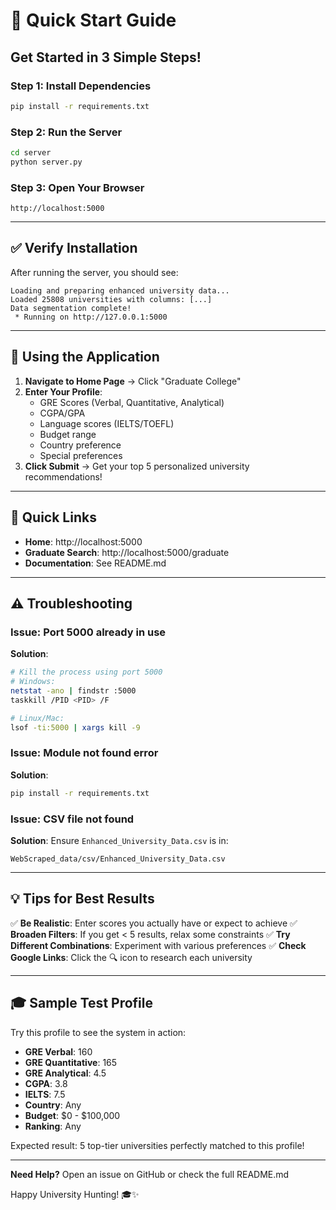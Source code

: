 # 🚀 Quick Start Guide

## Get Started in 3 Simple Steps!

### Step 1: Install Dependencies
```bash
pip install -r requirements.txt
```

### Step 2: Run the Server
```bash
cd server
python server.py
```

### Step 3: Open Your Browser
```
http://localhost:5000
```

---

## ✅ Verify Installation

After running the server, you should see:
```
Loading and preparing enhanced university data...
Loaded 25808 universities with columns: [...]
Data segmentation complete!
 * Running on http://127.0.0.1:5000
```

---

## 🎯 Using the Application

1. **Navigate to Home Page** → Click "Graduate College"
2. **Enter Your Profile**:
   - GRE Scores (Verbal, Quantitative, Analytical)
   - CGPA/GPA
   - Language scores (IELTS/TOEFL)
   - Budget range
   - Country preference
   - Special preferences
3. **Click Submit** → Get your top 5 personalized university recommendations!

---

## 🔗 Quick Links

- **Home**: http://localhost:5000
- **Graduate Search**: http://localhost:5000/graduate
- **Documentation**: See README.md

---

## ⚠️ Troubleshooting

### Issue: Port 5000 already in use
**Solution**: 
```bash
# Kill the process using port 5000
# Windows:
netstat -ano | findstr :5000
taskkill /PID <PID> /F

# Linux/Mac:
lsof -ti:5000 | xargs kill -9
```

### Issue: Module not found error
**Solution**: 
```bash
pip install -r requirements.txt
```

### Issue: CSV file not found
**Solution**: 
Ensure `Enhanced_University_Data.csv` is in:
```
WebScraped_data/csv/Enhanced_University_Data.csv
```

---

## 💡 Tips for Best Results

✅ **Be Realistic**: Enter scores you actually have or expect to achieve
✅ **Broaden Filters**: If you get < 5 results, relax some constraints
✅ **Try Different Combinations**: Experiment with various preferences
✅ **Check Google Links**: Click the 🔍 icon to research each university

---

## 🎓 Sample Test Profile

Try this profile to see the system in action:

- **GRE Verbal**: 160
- **GRE Quantitative**: 165
- **GRE Analytical**: 4.5
- **CGPA**: 3.8
- **IELTS**: 7.5
- **Country**: Any
- **Budget**: $0 - $100,000
- **Ranking**: Any

Expected result: 5 top-tier universities perfectly matched to this profile!

---

**Need Help?** Open an issue on GitHub or check the full README.md

Happy University Hunting! 🎓✨
